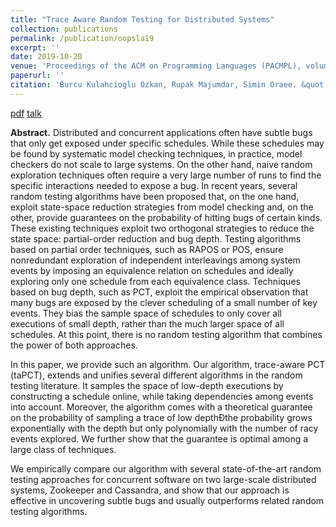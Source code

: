 ```yaml
---
title: "Trace Aware Random Testing for Distributed Systems"
collection: publications
permalink: /publication/oopsla19
excerpt: ''
date: 2019-10-20
venue: 'Proceedings of the ACM on Programming Languages (PACMPL), volume 3, number OOPSLA'
paperurl: ''
citation: 'Burcu Kulahcioglu Ozkan, Rupak Majumdar, Simin Oraee. &quot;Trace Aware Random Testing for Distributed Systems.&quot; Proceedings of the ACM on Programming Languages (PACMPL), volume 3, number OOPSLA, October 2019.'
---
```


[pdf](https://dl.acm.org/doi/10.1145/3360606)
[talk](https://www.youtube.com/watch?v=CulpWgukkUA)

**Abstract.** Distributed and concurrent applications often have subtle bugs that only get exposed under specific schedules.
While these schedules may be found by systematic model checking techniques, in practice, model checkers
do not scale to large systems. On the other hand, naive random exploration techniques often require a very
large number of runs to find the specific interactions needed to expose a bug. In recent years, several random
testing algorithms have been proposed that, on the one hand, exploit state-space reduction strategies from
model checking and, on the other, provide guarantees on the probability of hitting bugs of certain kinds.
These existing techniques exploit two orthogonal strategies to reduce the state space: partial-order reduction
and bug depth. Testing algorithms based on partial order techniques, such as RAPOS or POS, ensure nonredundant exploration of independent interleavings among system events by imposing an equivalence relation
on schedules and ideally exploring only one schedule from each equivalence class. Techniques based on bug
depth, such as PCT, exploit the empirical observation that many bugs are exposed by the clever scheduling of
a small number of key events. They bias the sample space of schedules to only cover all executions of small
depth, rather than the much larger space of all schedules. At this point, there is no random testing algorithm
that combines the power of both approaches.

In this paper, we provide such an algorithm. Our algorithm, trace-aware PCT (taPCT), extends and unifies
several different algorithms in the random testing literature. It samples the space of low-depth executions by
constructing a schedule online, while taking dependencies among events into account. Moreover, the algorithm
comes with a theoretical guarantee on the probability of sampling a trace of low depthÐthe probability grows
exponentially with the depth but only polynomially with the number of racy events explored. We further
show that the guarantee is optimal among a large class of techniques.

We empirically compare our algorithm with several state-of-the-art random testing approaches for concurrent software on two large-scale distributed systems, Zookeeper and Cassandra, and show that our approach
is effective in uncovering subtle bugs and usually outperforms related random testing algorithms.